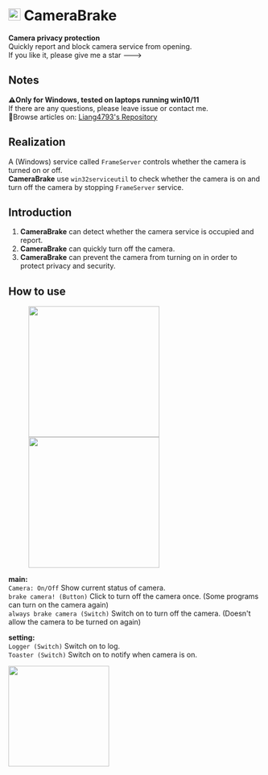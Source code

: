 # <img src="https://s2.loli.net/2023/05/26/IlQH3gnayib7Yvz.png" style="height: 24px;"> CameraBrake
**Camera privacy protection**  
Quickly report and block camera service from opening.  
If you like it, please give me a star --->  

## Notes
**⚠️Only for Windows, tested on laptops running win10/11**  
If there are any questions, please leave issue or contact me.  
🔗Browse articles on: [Liang4793's Repository](https://liang4793.github.io/docs/project_docs/E-B_doc.html)

## Realization
A (Windows) service called `FrameServer` controls whether the camera is turned on or off.  
**CameraBrake** use `win32serviceutil` to check whether the camera is on and turn off the camera by stopping `FrameServer` service.

## Introduction
1. **CameraBrake** can detect whether the camera service is occupied and report.  
2. **CameraBrake** can quickly turn off the camera.
3. **CameraBrake** can prevent the camera from turning on in order to protect privacy and security.

## How to use

<figure class="half">
    <img src="https://s2.loli.net/2023/05/21/XDvcHAE1tnaZbUg.png" style="width: 260px; height: auto"/>
    <img src="https://s2.loli.net/2023/05/21/P2mSfjocRQAHnMd.png" style="width: 260px; height: auto"/>
</figure>

**main:**  
`Camera: On/Off` Show current status of camera.  
`brake camera! (Button)` Click to turn off the camera once. (Some programs can turn on the camera again)  
`always brake camera (Switch)` Switch on to 
turn off the camera. (Doesn't allow the camera to be turned on again)

**setting:**  
`Logger (Switch)` Switch on to log.  
`Toaster (Switch)` Switch on to notify when camera is on.



<a href="https://liang4793.github.io/" target="_Blank"><img src="https://s2.loli.net/2023/05/27/YZeUTDAEwjbmd2x.png" style="width: 200px; height: auto"></a>